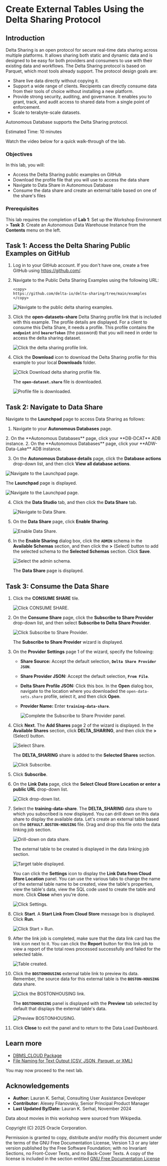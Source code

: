 # Create External Tables Using the Delta Sharing Protocol

## Introduction

Delta Sharing is an open protocol for secure real-time data sharing across multiple platforms. It allows sharing both static and dynamic data and is designed to be easy for both providers and consumers to use with their existing data and workflows. The Delta Sharing protocol is based on Parquet, which most tools already support. The protocol design goals are:

* Share live data directly without copying it.
* Support a wide range of clients. Recipients can directly consume data from their tools of choice without installing a new platform.
* Provide strong security, auditing, and governance. It enables you to grant, track, and audit access to shared data from a single point of enforcement.
* Scale to terabyte-scale datasets.

Autonomous Database supports the Delta Sharing protocol.

Estimated Time: 10 minutes

Watch the video below for a quick walk-through of the lab.
[](youtube:YH7pPGEaxNI)

### Objectives

In this lab, you will:

* Access the Delta Sharing public examples on GitHub
* Download the profile file that you will use to access the data share
* Navigate to Data Share in Autonomous Database
* Consume the data share and create an external table based on one of the share's files

### Prerequisites

This lab requires the completion of **Lab 1**: Set up the Workshop Environment > **Task 3**: Create an Autonomous Data Warehouse Instance from the **Contents** menu on the left.

## Task 1: Access the Delta Sharing Public Examples on GitHub

1. Log in to your GitHub account. If you don't have one, create a free GitHub using https://github.com/.

2. Navigate to the Public Delta Sharing Examples using the following URL:

    ```
    <copy>
    https://github.com/delta-io/delta-sharing/tree/main/examples
    </copy>
    ```

    ![Navigate to the public delta sharing examples.](./images/github-public-examples.png " ")

3. Click the **open-datasets-share** Delta Sharing profile link that is included with this example. The profile details are displayed. For a client to consume this Delta Share, it needs a profile. This profile contains the **`endpoint`** and **`bearerToken`** (the password) that you will need in order to access the delta sharing dataset.

    ![Click the delta sharing profile link.](./images/share-profile.png " ")

4. Click the **Download** icon to download the Delta Sharing profile for this example to your local **Downloads** folder.

    ![Click Download delta sharing profile file.](./images/download-share-profile.png " ")

    The **`open-dataset.share`** file is downloaded.

    ![Profile file is downloaded.](./images/file-downloaded.png " ")

## Task 2: Navigate to Data Share

Navigate to the **Launchpad** page to access Data Sharing as follows:

1. Navigate to your **Autonomous Databases** page.

<if type="livelabs">
2. On the **Autonomous Databases** page, click your **DB-DCAT** ADB instance.
</if>

<if type="freetier">
2. On the **Autonomous Databases** page, click your **ADW-Data-Lake** ADB instance.
</if>

3. On the **Autonomous Database details** page, click the **Database actions** drop-down list, and then click **View all database actions**.

  ![Navigate to the Launchpad page.](./images/navigate-launchpad.png " ")

  The **Launchpad** page is displayed.

  ![Navigate to the Launchpad page.](./images/launchpad.png " ")

4. Click the **Data Studio** tab, and then click the **Data Share** tab.

    ![Navigate to Data Share.](./images/navigate-data-share.png " ")

5. On the **Data Share** page, click **Enable Sharing**.

    ![Enable Data Share.](./images/enable-sharing.png " ")

6. In the **Enable Sharing** dialog box, click the **`ADMIN`** schema in the **Available Schemas** section, and then click the **>** (Select) button to add the selected schema to the **Selected Schemas** section. Click **Save**.

    ![Select the admin schema.](./images/select-admin-schema.png " ")

    The **Data Share** page is displayed.

## Task 3: Consume the Data Share

1. Click the **CONSUME SHARE** tile.

    ![Click CONSUME SHARE.](./images/click-consume-share.png " ")

2. On the **Consume Share** page, click the **Subscribe to Share Provider** drop-down list, and then select **Subscribe to Delta Share Provider**.

    ![Click Subscribe to Share Provider.](./images/click-subscribe-share-provider.png " ")

    The **Subscribe to Share Provider** wizard is displayed.

3. On the **Provider Settings** page 1 of the wizard, specify the following:

    * **Share Source:** Accept the default selection, **`Delta Share Provider JSON`**.
    * **Share Provider JSON:** Accept the default selection, **`From File`**.
    * **Delta Share Profile JSON:** Click this box. In the **Open** dialog box, navigate to the location where you downloaded the `open-data-sets.share` profile, select it, and then click **Open**.
    * **Provider Name:** Enter **`training-data-share`**.

      ![Complete the Subscribe to Share Provider panel.](./images/complete-subscribe-share-provider.png " ")

4. Click **Next**. The **Add Shares** page 2 of the wizard is displayed. In the **Available Shares** section, click **DELTA_SHARING**, and then click the **>** (Select) button.

    ![Select Share.](./images/select-share.png " ")

    The **DELTA_SHARING** share is added to the **Selected Shares** section.

    ![Click Subscribe.](./images/click-subscribe.png " ")

5. Click **Subscribe**.

6. On the **Link Data** page, click the **Select Cloud Store Location or enter a public URL** drop-down list.

    ![Click drop-down list.](./images/click-location.png " ")

7. Select the **training-data-share**. The **DELTA_SHARING** data share to which you subscribed is now displayed. You can drill down on this data share to display the available data. Let's create an external table based on the **`DEFAULT.BOSTON-HOUSING`** file. Drag and drop this file onto the data linking job section.

    ![Drill-down on data share.](./images/drill-down-data-share.png " ")

    The external table to be created is displayed in the data linking job section.

    ![Target table displayed.](./images/target-table.png " ")

    You can click the **Settings** icon to display the **Link Data from Cloud Store Location** panel. You can use the various tabs to change the name of the external table name to be created, view the table's properties, view the table's data, view the SQL code used to create the table and more. Click **Close** when you're done.

    ![Click Settings.](./images/click-settings.png " ")

8. Click **Start**. A **Start Link From Cloud Store** message box is displayed. Click **Run**.

    ![Click Start > Run.](./images/click-start-run.png " ")

9. After the link job is completed, make sure that the data link card has the link icon next to it. You can click the **Report** button for this link job to view a report of the total rows processed successfully and failed for the selected table.

    ![Table created.](./images/table-created.png " ")

10. Click the **`BOSTONHOUSING`** external table link to preview its data. Remember, the source data for this external table is the **`BOSTON-HOUSING`** data share.

    ![Click the BOSTONHOUSING link.](images/click-bostonhousing.png)

    The **`BOSTONHOUSING`** panel is displayed with the **Preview** tab selected by default that displays the external table's data.

    ![Preview BOSTONHOUSING.](images/bostonhousing-preview.png)

11. Click **Close** to exit the panel and to return to the Data Load Dashboard.

<!-- Old tasks

Task 3: Create a Database Credential and List the Available Schemas and Tables

Create a new database credential that you will use in this task as follows:

1. Use the **`CREATE_CREDENTIAL`** procedure in the **`DBMS_CLOUD`** PL/SQL package to create and store the cloud service credentials in the Autonomous Database. For additional information, see the [CREATE_CREDENTIAL procedure](https://docs.oracle.com/en/cloud/paas/autonomous-database/adbsa/dbms-cloud-subprograms.html#GUID-742FC365-AA09-48A8-922C-1987795CF36A) documentation. Copy and paste the following code into your SQL Worksheet. You can substitute the `credential_name` with your own value. Click the **Run Script** icon in the Worksheet toolbar.

    >**Note:** It is a requirement to use **`bearer_token`** as the **`username`**.

    ```
    <copy>
    BEGIN
        dbms_cloud.create_credential(
        credential_name=>'PUBLIC_DELTA',
        username => 'bearer_token',
        password => 'faaie590d541265bcab1f2de9813274bf233');
    end;
    </copy>
    ```

    ![Create database credential.](./images/create-database-credential.png " ")

2. To identify the available schemas and tables in this Delta Sharing example, copy and paste the following code into your SQL worksheet, and then click the **Run Script** icon in the Worksheet toolbar.

     ```
    <copy>
    SELECT SHARE_NAME, SCHEMA_NAME, TABLE_NAME
    FROM
    dbms_share.discover_available_tables(
    endpoint=>'https://sharing.delta.io/delta-sharing/',
    credential_name=>'PUBLIC_DELTA');
    </copy>
    ```

     ![Query the available schemas and tables in the Delta Share.](./images/schemas-tables-displayed.png " ")

     In the next task, you will access one of the data share tables, **`BOSTON-HOUSING`**, using the Data Sharing tool.

Task 5: Create an External Table Based on a Table in the Delta Share

Navigate the **Database Actions | Launchpad** page.

1. Go back to the **Autonomous Database | Oracle Cloud Infrastructure** browser tab. On your **Autonomous Databases** page, click your **ADW-Data-Lake** Autonomous Database instance.

2. On the **ADW-Data-Lake** page, click the **Database actions** drop-down list, and then click **View all database actions**.

Task 4: Create a Parquet External Table Based on a Table in the Delta Share

Create an external table and load it with data from the **`boston-housing`** table in the Delta Public share. Use the **`EXTERNAL_TABLE`** procedure in the **`DBMS_CLOUD`** package to create and populate the external table.

1. Copy and paste the following code into your SQL Worksheet, and then click the **Run Script** icon in the Worksheet toolbar.

    ```
    <copy>
    DECLARE
  l_TABLE_NAME        DBMS_QUOTED_ID := '"BOSTONHOUSING"';
  l_CREDENTIAL_NAME   DBMS_QUOTED_ID := '"PUBLIC_DELTA"';
  l_FILE_URI_LIST     CLOB :=
    q'[https://sharing.delta.io/delta-sharing/#DELTA_SHARING.DEFAULT.BOSTON-HOUSING]';
  l_COLUMN_LIST       CLOB :=
    q'[
     "ID"       NUMBER
    ,"crim"     BINARY_DOUBLE
    ,"zn"       BINARY_DOUBLE
    ,"indus"    BINARY_DOUBLE
    ,"chas"     NUMBER
    ,"nox"      BINARY_DOUBLE
    ,"rm"       BINARY_DOUBLE
    ,"age"      BINARY_DOUBLE
    ,"dis"      BINARY_DOUBLE
    ,"rad"      NUMBER
    ,"tax"      NUMBER
    ,"ptratio"  BINARY_DOUBLE
    ,"black"    BINARY_DOUBLE
    ,"lstat"    BINARY_DOUBLE
    ,"medv"     BINARY_DOUBLE]';
  l_FIELD_LIST        CLOB := null;
  l_FORMAT            CLOB :=
    '{
       "type" : "parquet",
       "access_protocol" : "delta_sharing"
     }';
BEGIN
  DBMS_CLOUD.CREATE_EXTERNAL_TABLE
  ( TABLE_NAME        => l_TABLE_NAME
   ,CREDENTIAL_NAME   => l_CREDENTIAL_NAME
   ,FILE_URI_LIST     => l_FILE_URI_LIST
   ,COLUMN_LIST       => l_COLUMN_LIST
   ,FIELD_LIST        => l_FIELD_LIST
   ,FORMAT            => l_FORMAT
  );
END;
/
    </copy>
    ```
The PL/SQL block is executed successfully and the new **`BOSTONHOUSING`** external table is created and populated.

  ![Create external table.](./images/create-external-table.png " ")

2. Query the **`BOSTONHOUSING`** external table. Copy and paste the following code into your SQL Worksheet, and then click the **Run Script** icon in the Worksheet toolbar.

    ```
    <copy>
    select *
    from BOSTONHOUSING;
    </copy>
    ```

    ![Query external table.](./images/query-external-table.png " ")

-->

## Learn more

* [DBMS_CLOUD Package](https://docs.oracle.com/en/cloud/paas/autonomous-database/adbsa/dbms-cloud-package.html#GUID-CE359BEA-51EA-4DE2-88DB-F21A9FC10721)
* [File Naming for Text Output (CSV, JSON, Parquet, or XML)](https://docs.oracle.com/en/cloud/paas/autonomous-database/adbsa/export-data-file-namingl.html#GUID-1A52F59C-2797-48A5-A058-950318DBE9AF)

You may now proceed to the next lab.

## Acknowledgements

* **Author:** Lauran K. Serhal, Consulting User Assistance Developer
* **Contributor:** Alexey Filanovskiy, Senior Principal Product Manager
* **Last Updated By/Date:** Lauran K. Serhal, November 2024

Data about movies in this workshop were sourced from Wikipedia.

Copyright (C) 2025 Oracle Corporation.

Permission is granted to copy, distribute and/or modify this document
under the terms of the GNU Free Documentation License, Version 1.3
or any later version published by the Free Software Foundation;
with no Invariant Sections, no Front-Cover Texts, and no Back-Cover Texts.
A copy of the license is included in the section entitled [GNU Free Documentation License](files/https://oracle-livelabs.github.io/adb/shared/adb-15-minutes/introduction/files/gnu-free-documentation-license.txt)